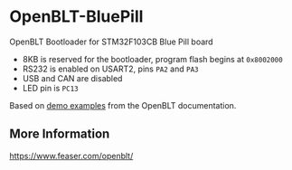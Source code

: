 # OpenBLT-BluePill
OpenBLT Bootloader for STM32F103CB Blue Pill board

* 8KB is reserved for the bootloader, program flash begins at `0x8002000`
* RS232 is enabled on USART2, pins `PA2` and `PA3`
* USB and CAN are disabled
* LED pin is `PC13`

Based on [demo examples](https://www.feaser.com/openblt/doku.php?id=manual:demos) from the OpenBLT documentation.

## More Information
https://www.feaser.com/openblt/